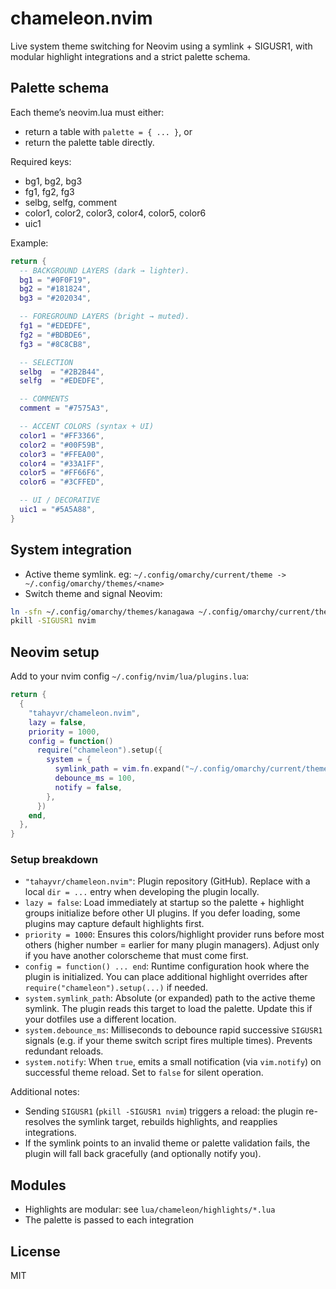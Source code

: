 # chameleon.nvim

Live system theme switching for Neovim using a symlink + SIGUSR1, with modular highlight integrations and a strict palette schema.

## Palette schema

Each theme’s neovim.lua must either:

- return a table with `palette = { ... }`, or
- return the palette table directly.

Required keys:

- bg1, bg2, bg3
- fg1, fg2, fg3
- selbg, selfg, comment
- color1, color2, color3, color4, color5, color6
- uic1

Example:

```lua
return {
  -- BACKGROUND LAYERS (dark → lighter).
  bg1 = "#0F0F19",
  bg2 = "#181824",
  bg3 = "#202034",

  -- FOREGROUND LAYERS (bright → muted).
  fg1 = "#EDEDFE",
  fg2 = "#BDBDE6",
  fg3 = "#8C8CB8",

  -- SELECTION
  selbg  = "#2B2B44",
  selfg  = "#EDEDFE",

  -- COMMENTS
  comment = "#7575A3",

  -- ACCENT COLORS (syntax + UI)
  color1 = "#FF3366",
  color2 = "#00F59B",
  color3 = "#FFEA00",
  color4 = "#33A1FF",
  color5 = "#FF66F6",
  color6 = "#3CFFED",

  -- UI / DECORATIVE
  uic1 = "#5A5A88",
}
```

## System integration

- Active theme symlink. eg: `~/.config/omarchy/current/theme -> ~/.config/omarchy/themes/<name>`
- Switch theme and signal Neovim:

```bash
ln -sfn ~/.config/omarchy/themes/kanagawa ~/.config/omarchy/current/theme
pkill -SIGUSR1 nvim
```

## Neovim setup

Add to your nvim config `~/.config/nvim/lua/plugins.lua`:

```lua
return {
  {
    "tahayvr/chameleon.nvim",
    lazy = false,
    priority = 1000,
    config = function()
      require("chameleon").setup({
        system = {
          symlink_path = vim.fn.expand("~/.config/omarchy/current/theme"),
          debounce_ms = 100,
          notify = false,
        },
      })
    end,
  },
}
```

### Setup breakdown

- `"tahayvr/chameleon.nvim"`: Plugin repository (GitHub). Replace with a local `dir = ...` entry when developing the plugin locally.
- `lazy = false`: Load immediately at startup so the palette + highlight groups initialize before other UI plugins. If you defer loading, some plugins may capture default highlights first.
- `priority = 1000`: Ensures this colors/highlight provider runs before most others (higher number = earlier for many plugin managers). Adjust only if you have another colorscheme that must come first.
- `config = function() ... end`: Runtime configuration hook where the plugin is initialized. You can place additional highlight overrides after `require("chameleon").setup(...)` if needed.
- `system.symlink_path`: Absolute (or expanded) path to the active theme symlink. The plugin reads this target to load the palette. Update this if your dotfiles use a different location.
- `system.debounce_ms`: Milliseconds to debounce rapid successive `SIGUSR1` signals (e.g. if your theme switch script fires multiple times). Prevents redundant reloads.
- `system.notify`: When `true`, emits a small notification (via `vim.notify`) on successful theme reload. Set to `false` for silent operation.

Additional notes:

- Sending `SIGUSR1` (`pkill -SIGUSR1 nvim`) triggers a reload: the plugin re-resolves the symlink target, rebuilds highlights, and reapplies integrations.
- If the symlink points to an invalid theme or palette validation fails, the plugin will fall back gracefully (and optionally notify you).

## Modules

- Highlights are modular: see `lua/chameleon/highlights/*.lua`
- The palette is passed to each integration

## License

MIT

